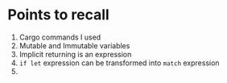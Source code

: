 # Points to recall

1. Cargo commands I used
2. Mutable and Immutable variables
3. Implicit returning is an expression
4. `if let` expression can be transformed into `match` expression
5. 